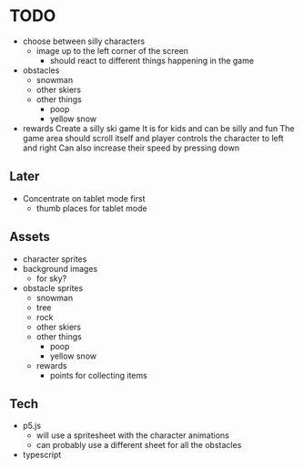 # TODO
- choose between silly characters
  - image up to the left corner of the screen
    - should react to different things happening in the game
- obstacles
    - snowman
    - other skiers
    - other things 
      - poop
      - yellow snow
- rewards
Create a silly ski game
It is for kids and can be silly and fun
The game area should scroll itself and player controls the character to left and right
Can also increase their speed by pressing down



## Later
- Concentrate on tablet mode first
  - thumb places for tablet mode



## Assets
- character sprites
- background images
  - for sky?
- obstacle sprites
  - snowman
  - tree
  - rock
  - other skiers
  - other things 
    - poop
    - yellow snow
  - rewards
    - points for collecting items


## Tech
- p5.js
  - will use a spritesheet with the character animations
  - can probably use a different sheet for all the obstacles
- typescript